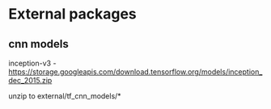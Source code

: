 # External packages

## cnn models

inception-v3 - https://storage.googleapis.com/download.tensorflow.org/models/inception_dec_2015.zip

unzip to external/tf_cnn_models/*
